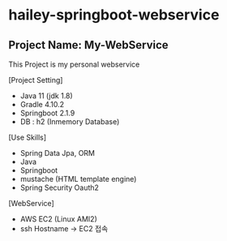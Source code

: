 # hailey-springboot-webservice
## Project Name: My-WebService
This Project is my personal webservice

[Project Setting]
- Java 11 (jdk 1.8)
- Gradle 4.10.2
- Springboot 2.1.9
- DB : h2 (Inmemory Database)

[Use Skills]

- Spring Data Jpa, ORM
- Java
- Springboot
- mustache (HTML template engine)
- Spring Security Oauth2

[WebService]

- AWS EC2 (Linux AMI2)
- ssh Hostname -> EC2 접속


